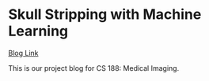 # Skull Stripping with Machine Learning

[Blog Link](https://jerrylinew.github.io/cs188/)

This is our project blog for CS 188: Medical Imaging.